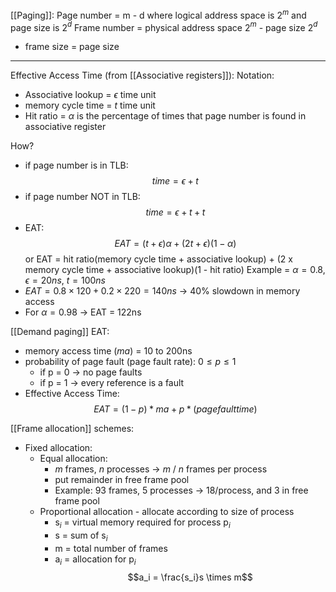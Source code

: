 [[Paging]]:
Page number = m - d
where logical address space is 2$^m$ and page size is 2$^d$
Frame number = physical address space 2$^m$ - page size 2$^d$
- frame size = page size
---
Effective Access Time (from [[Associative registers]]):
Notation:
- Associative lookup = $\epsilon$ time unit
- memory cycle time = *t* time unit
- Hit ratio = $\alpha$ is the percentage of times that page number is found in associative register

How?
- if page number is in TLB:
$$
time = \epsilon + t
$$
- if page number NOT in TLB:
$$
time = \epsilon + t + t
$$
- EAT:
$$
EAT = (t + \epsilon) \alpha + (2t + \epsilon)(1 - \alpha)
$$
or EAT =  hit ratio(memory cycle time + associative lookup) + (2 x memory cycle time + associative lookup)(1 - hit ratio)
Example = $\alpha = 0.8$, $\epsilon = 20ns$, $t = 100ns$
- $EAT = 0.8 \times 120 + 0.2 \times 220 = 140ns$ -> 40% slowdown in memory access
- For $\alpha = 0.98$ -> EAT = 122ns

[[Demand paging]] EAT:
- memory access time (*ma*) = 10 to 200ns
- probability of page fault (page fault rate): $0 \leq p \leq 1$
	- if p = 0 -> no page faults
	- if p = 1 -> every reference is a fault
- Effective Access Time:
$$ EAT = (1 - p)* ma + p*(page fault time)$$

[[Frame allocation]] schemes:
- Fixed allocation:
	- Equal allocation:
		- *m* frames, *n* processes -> *m* / *n* frames per process
		- put remainder in free frame pool
		- Example: 93 frames, 5 processes -> 18/process, and 3 in free frame pool
	- Proportional allocation - allocate according to size of process
		- s$_i$ = virtual memory required for process p$_i$
		- s = sum of s$_i$
		- m = total number of frames
		- a$_i$ = allocation for p$_i$  $$a_i = \frac{s_i}s \times m$$
